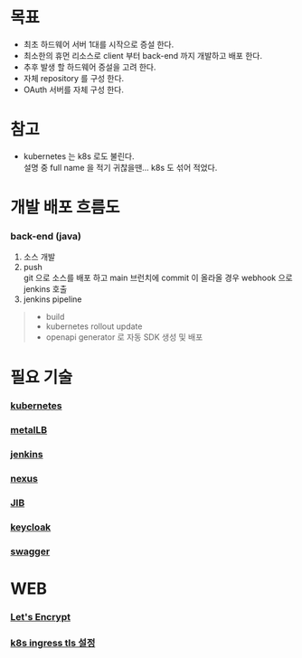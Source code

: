# 목표
- 최초 하드웨어 서버 1대를 시작으로 증설 한다.
- 최소한의 휴먼 리소스로 client 부터 back-end 까지 개발하고 배포 한다.
- 추후 발생 할 하드웨어 증설을 고려 한다.
- 자체 repository 를 구성 한다.
- OAuth 서버를 자체 구성 한다.

# 참고
- kubernetes 는 k8s 로도 불린다.  
설명 중 full name 을 적기 귀찮을땐... k8s 도 섞어 적었다.

# 개발 배포 흐름도
### back-end (java)
1. 소스 개발
2. push  
git 으로 소스를 배포 하고 main 브런치에 commit 이 올라올 경우 webhook 으로 jenkins 호출
3. jenkins pipeline
> - build
> - kubernetes rollout update  
> - openapi generator 로 자동 SDK 생성 및 배포 
 



# 필요 기술
### [kubernetes](kubernetes/kubernetes.md)
### [metalLB](metalLB.md)
### [jenkins](jenkins.md)
### [nexus](nexus.md)
### [JIB](JIB.md)
### [keycloak](keycloak.md)
### [swagger](swagger.md)


# WEB
### [Let's Encrypt]()
### [k8s ingress tls 설정]()
